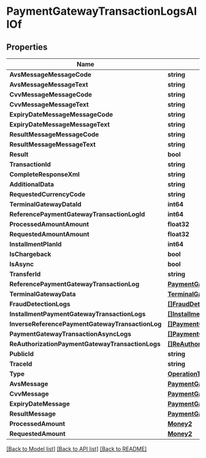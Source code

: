 # PaymentGatewayTransactionLogsAllOf

## Properties

Name | Type | Description | Notes
------------ | ------------- | ------------- | -------------
**AvsMessageMessageCode** | **string** |  | [optional] 
**AvsMessageMessageText** | **string** |  | [optional] 
**CvvMessageMessageCode** | **string** |  | [optional] 
**CvvMessageMessageText** | **string** |  | [optional] 
**ExpiryDateMessageMessageCode** | **string** |  | [optional] 
**ExpiryDateMessageMessageText** | **string** |  | [optional] 
**ResultMessageMessageCode** | **string** |  | [optional] 
**ResultMessageMessageText** | **string** |  | [optional] 
**Result** | **bool** |  | 
**TransactionId** | **string** |  | [optional] 
**CompleteResponseXml** | **string** |  | [optional] 
**AdditionalData** | **string** |  | [optional] 
**RequestedCurrencyCode** | **string** |  | [optional] 
**TerminalGatewayDataId** | **int64** |  | 
**ReferencePaymentGatewayTransactionLogId** | **int64** |  | [optional] 
**ProcessedAmountAmount** | **float32** |  | 
**RequestedAmountAmount** | **float32** |  | 
**InstallmentPlanId** | **int64** |  | [optional] 
**IsChargeback** | **bool** |  | 
**IsAsync** | **bool** |  | [optional] 
**TransferId** | **string** |  | [optional] 
**ReferencePaymentGatewayTransactionLog** | [**PaymentGatewayTransactionLogs**](PaymentGatewayTransactionLogs.md) |  | [optional] 
**TerminalGatewayData** | [**TerminalGatewayDatas**](TerminalGatewayDatas.md) |  | [optional] 
**FraudDetectionLogs** | [**[]FraudDetectionLogs**](FraudDetectionLogs.md) |  | [optional] 
**InstallmentPaymentGatewayTransactionLogs** | [**[]InstallmentPaymentGatewayTransactionLogs**](InstallmentPaymentGatewayTransactionLogs.md) |  | [optional] 
**InverseReferencePaymentGatewayTransactionLog** | [**[]PaymentGatewayTransactionLogs**](PaymentGatewayTransactionLogs.md) |  | [optional] 
**PaymentGatewayTransactionAsyncLogs** | [**[]PaymentGatewayTransactionAsyncLogs**](PaymentGatewayTransactionAsyncLogs.md) |  | [optional] 
**ReAuthorizationPaymentGatewayTransactionLogs** | [**[]ReAuthorizationPaymentGatewayTransactionLogs**](ReAuthorizationPaymentGatewayTransactionLogs.md) |  | [optional] 
**PublicId** | **string** |  | [optional] 
**TraceId** | **string** |  | [optional] 
**Type** | [**OperationType**](OperationType.md) |  | 
**AvsMessage** | [**PaymentGatewayMessage**](PaymentGatewayMessage.md) |  | [optional] 
**CvvMessage** | [**PaymentGatewayMessage**](PaymentGatewayMessage.md) |  | [optional] 
**ExpiryDateMessage** | [**PaymentGatewayMessage**](PaymentGatewayMessage.md) |  | [optional] 
**ResultMessage** | [**PaymentGatewayMessage**](PaymentGatewayMessage.md) |  | [optional] 
**ProcessedAmount** | [**Money2**](Money2.md) |  | [optional] 
**RequestedAmount** | [**Money2**](Money2.md) |  | [optional] 

[[Back to Model list]](../README.md#documentation-for-models) [[Back to API list]](../README.md#documentation-for-api-endpoints) [[Back to README]](../README.md)


